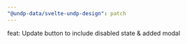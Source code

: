 ```yaml
---
"@undp-data/svelte-undp-design": patch
---
```


feat: Update button to include disabled state & added modal
